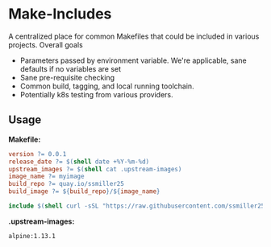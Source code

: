 # Make-Includes

A centralized place for common Makefiles that could be included in various projects.  Overall goals

- Parameters passed by environment variable.  We're applicable, sane defaults if no variables are set
- Sane pre-requisite checking
- Common build, tagging, and local running toolchain.
- Potentially k8s testing from various providers.

## Usage

**Makefile:**
```makefile
version ?= 0.0.1
release_date ?= $(shell date +%Y-%m-%d)
upstream_images ?= $(shell cat .upstream-images)
image_name ?= myimage
build_repo ?= quay.io/ssmiller25
build_image ?= ${build_repo}/${image_name}

include $(shell curl -sSL "https://raw.githubusercontent.com/ssmiller25/blast-oci/main/include/Makefile.docker")

```

**.upstream-images:**

```text
alpine:1.13.1
```
